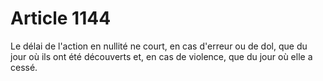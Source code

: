 # Article 1144

Le délai de l'action en nullité ne court, en cas d'erreur ou de dol, que du jour où ils ont été découverts et, en cas de violence, que du jour où elle a cessé.
